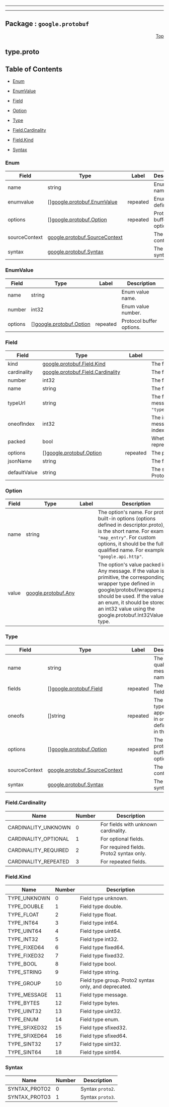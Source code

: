 
---

---

## Package : `google.protobuf`



<a name="top"></a>

<a name="API Reference for type.proto"></a>
<p align="right"><a href="#top">Top</a></p>

## type.proto


## Table of Contents
  - [Enum](#google.protobuf.Enum)
  - [EnumValue](#google.protobuf.EnumValue)
  - [Field](#google.protobuf.Field)
  - [Option](#google.protobuf.Option)
  - [Type](#google.protobuf.Type)

  - [Field.Cardinality](#google.protobuf.Field.Cardinality)
  - [Field.Kind](#google.protobuf.Field.Kind)
  - [Syntax](#google.protobuf.Syntax)






<a name="google.protobuf.Enum"></a>

### Enum



| Field | Type | Label | Description |
| ----- | ---- | ----- | ----------- |
| name | string |  | Enum type name. |
  | enumvalue | [][google.protobuf.EnumValue](.././github.com.solo-io.protoc-gen-ext.external.google.protobuf.type#google.protobuf.EnumValue) | repeated | Enum value definitions. |
  | options | [][google.protobuf.Option](.././github.com.solo-io.protoc-gen-ext.external.google.protobuf.type#google.protobuf.Option) | repeated | Protocol buffer options. |
  | sourceContext | [google.protobuf.SourceContext](.././github.com.solo-io.protoc-gen-ext.external.google.protobuf.source_context#google.protobuf.SourceContext) |  | The source context. |
  | syntax | [google.protobuf.Syntax](.././github.com.solo-io.protoc-gen-ext.external.google.protobuf.type#google.protobuf.Syntax) |  | The source syntax. |
  





<a name="google.protobuf.EnumValue"></a>

### EnumValue



| Field | Type | Label | Description |
| ----- | ---- | ----- | ----------- |
| name | string |  | Enum value name. |
  | number | int32 |  | Enum value number. |
  | options | [][google.protobuf.Option](.././github.com.solo-io.protoc-gen-ext.external.google.protobuf.type#google.protobuf.Option) | repeated | Protocol buffer options. |
  





<a name="google.protobuf.Field"></a>

### Field



| Field | Type | Label | Description |
| ----- | ---- | ----- | ----------- |
| kind | [google.protobuf.Field.Kind](.././github.com.solo-io.protoc-gen-ext.external.google.protobuf.type#google.protobuf.Field.Kind) |  | The field type. |
  | cardinality | [google.protobuf.Field.Cardinality](.././github.com.solo-io.protoc-gen-ext.external.google.protobuf.type#google.protobuf.Field.Cardinality) |  | The field cardinality. |
  | number | int32 |  | The field number. |
  | name | string |  | The field name. |
  | typeUrl | string |  | The field type URL, without the scheme, for message or enumeration types. Example: `"type.googleapis.com/google.protobuf.Timestamp"`. |
  | oneofIndex | int32 |  | The index of the field type in `Type.oneofs`, for message or enumeration types. The first type has index 1; zero means the type is not in the list. |
  | packed | bool |  | Whether to use alternative packed wire representation. |
  | options | [][google.protobuf.Option](.././github.com.solo-io.protoc-gen-ext.external.google.protobuf.type#google.protobuf.Option) | repeated | The protocol buffer options. |
  | jsonName | string |  | The field JSON name. |
  | defaultValue | string |  | The string value of the default value of this field. Proto2 syntax only. |
  





<a name="google.protobuf.Option"></a>

### Option



| Field | Type | Label | Description |
| ----- | ---- | ----- | ----------- |
| name | string |  | The option's name. For protobuf built-in options (options defined in descriptor.proto), this is the short name. For example, `"map_entry"`. For custom options, it should be the fully-qualified name. For example, `"google.api.http"`. |
  | value | [google.protobuf.Any](.././github.com.solo-io.protoc-gen-ext.external.google.protobuf.any#google.protobuf.Any) |  | The option's value packed in an Any message. If the value is a primitive, the corresponding wrapper type defined in google/protobuf/wrappers.proto should be used. If the value is an enum, it should be stored as an int32 value using the google.protobuf.Int32Value type. |
  





<a name="google.protobuf.Type"></a>

### Type



| Field | Type | Label | Description |
| ----- | ---- | ----- | ----------- |
| name | string |  | The fully qualified message name. |
  | fields | [][google.protobuf.Field](.././github.com.solo-io.protoc-gen-ext.external.google.protobuf.type#google.protobuf.Field) | repeated | The list of fields. |
  | oneofs | []string | repeated | The list of types appearing in `oneof` definitions in this type. |
  | options | [][google.protobuf.Option](.././github.com.solo-io.protoc-gen-ext.external.google.protobuf.type#google.protobuf.Option) | repeated | The protocol buffer options. |
  | sourceContext | [google.protobuf.SourceContext](.././github.com.solo-io.protoc-gen-ext.external.google.protobuf.source_context#google.protobuf.SourceContext) |  | The source context. |
  | syntax | [google.protobuf.Syntax](.././github.com.solo-io.protoc-gen-ext.external.google.protobuf.type#google.protobuf.Syntax) |  | The source syntax. |
  




 <!-- end messages -->


<a name="google.protobuf.Field.Cardinality"></a>

### Field.Cardinality


| Name | Number | Description |
| ---- | ------ | ----------- |
| CARDINALITY_UNKNOWN | 0 | For fields with unknown cardinality. |
| CARDINALITY_OPTIONAL | 1 | For optional fields. |
| CARDINALITY_REQUIRED | 2 | For required fields. Proto2 syntax only. |
| CARDINALITY_REPEATED | 3 | For repeated fields. |



<a name="google.protobuf.Field.Kind"></a>

### Field.Kind


| Name | Number | Description |
| ---- | ------ | ----------- |
| TYPE_UNKNOWN | 0 | Field type unknown. |
| TYPE_DOUBLE | 1 | Field type double. |
| TYPE_FLOAT | 2 | Field type float. |
| TYPE_INT64 | 3 | Field type int64. |
| TYPE_UINT64 | 4 | Field type uint64. |
| TYPE_INT32 | 5 | Field type int32. |
| TYPE_FIXED64 | 6 | Field type fixed64. |
| TYPE_FIXED32 | 7 | Field type fixed32. |
| TYPE_BOOL | 8 | Field type bool. |
| TYPE_STRING | 9 | Field type string. |
| TYPE_GROUP | 10 | Field type group. Proto2 syntax only, and deprecated. |
| TYPE_MESSAGE | 11 | Field type message. |
| TYPE_BYTES | 12 | Field type bytes. |
| TYPE_UINT32 | 13 | Field type uint32. |
| TYPE_ENUM | 14 | Field type enum. |
| TYPE_SFIXED32 | 15 | Field type sfixed32. |
| TYPE_SFIXED64 | 16 | Field type sfixed64. |
| TYPE_SINT32 | 17 | Field type sint32. |
| TYPE_SINT64 | 18 | Field type sint64. |



<a name="google.protobuf.Syntax"></a>

### Syntax


| Name | Number | Description |
| ---- | ------ | ----------- |
| SYNTAX_PROTO2 | 0 | Syntax `proto2`. |
| SYNTAX_PROTO3 | 1 | Syntax `proto3`. |


 <!-- end enums -->

 <!-- end HasExtensions -->

 <!-- end services -->

